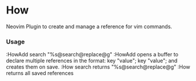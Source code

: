 # How
Neovim Plugin to create and manage a reference for vim commands.

### Usage
:HowAdd search "%s@search@replace@g"
:HowAdd
opens a buffer to declare multiple references in the format:
key "value";
key "value";
and creates them on save.
:How search
returns "%s@search@replace@g"
:How
returns all saved references
